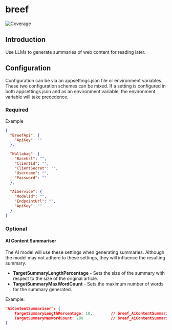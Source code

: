 # breef

![Coverage](https://gist.githubusercontent.com/elzik/527882e89a938dc78f61a08c300edec4/raw/c93a0d914e1219520529a650f0dac24d809bee53/breef-code-coverage-main.svg)

## Introduction

Use LLMs to generate summaries of web content for reading later.

## Configuration

Configuration can be via an appsettings.json file or environment variables. These two configuration schemes can be mixed. If a setting is configured in both appsettings.json and as an environment variable, the environment variable will take precedence.

### Required

Example
```json
{
  "BreefApi": {
    "ApiKey": ""
  },

  "Wallabag": {
    "BaseUrl": "",
    "ClientId": "",
    "ClientSecret": "",
    "Username": "",
    "Password": ""
  },

  "AiService": {
    "ModelId": "",
    "EndpointUrl": "",
    "ApiKey": ""
  }
}
```

### Optional

#### AI Content Summariser

The AI model will use these settings when generating summaries. Although the model may not adhere to these settings, they will influence the resulting summary.

- **TargetSummaryLengthPercentage** - Sets the size of the summary with respect to the size of the original article.
- **TargetSummaryMaxWordCount** - Sets the maximum number of words for the summary generated.

Example:

```json
"AiContentSummariser": {
    TargetSummaryLengthPercentage: 10,        // breef_AiContentSummariser__TargetSummaryLengthPercentage
    TargetSummaryMaxWordCount: 200            // breef_AiContentSummariser__TargetSummaryMaxWordCount
}
```
